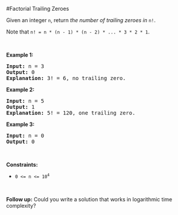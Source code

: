 #Factorial Trailing Zeroes
<p>Given an integer <code>n</code>, return <em>the number of trailing zeroes in </em><code>n!</code>.</p>
<p>Note that <code>n! = n * (n - 1) * (n - 2) * ... * 3 * 2 * 1</code>.</p>
<p> </p>
<p><strong class="example">Example 1:</strong></p>
<pre><strong>Input:</strong> n = 3
<strong>Output:</strong> 0
<strong>Explanation:</strong> 3! = 6, no trailing zero.
</pre>
<p><strong class="example">Example 2:</strong></p>
<pre><strong>Input:</strong> n = 5
<strong>Output:</strong> 1
<strong>Explanation:</strong> 5! = 120, one trailing zero.
</pre>
<p><strong class="example">Example 3:</strong></p>
<pre><strong>Input:</strong> n = 0
<strong>Output:</strong> 0
</pre>
<p> </p>
<p><strong>Constraints:</strong></p>
<ul>
<li><code>0 &lt;= n &lt;= 10<sup>4</sup></code></li>
</ul>
<p> </p>
<p><strong>Follow up:</strong> Could you write a solution that works in logarithmic time complexity?</p>

